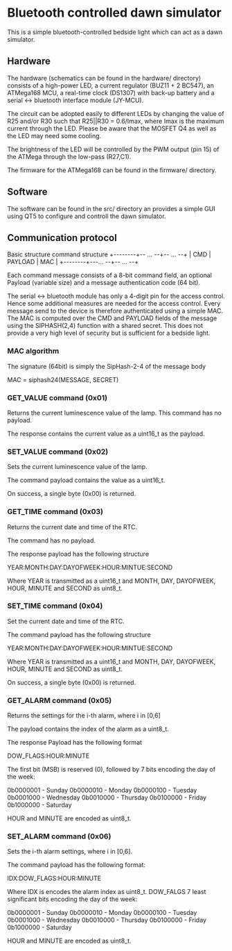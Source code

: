 # Bluetooth controlled dawn simulator

This is a simple bluetooth-controlled bedside light which can act as a dawn simulator.

## Hardware

The hardware (schematics can be found in the hardware/ directory) consists of a high-power LED,
a current regulator (BUZ11 + 2 BC547), an ATMega168 MCU, a real-time clock (DS1307) with
back-up battery and a serial <-> bluetooth interface module (JY-MCU).

The circuit can be adopted easily to different LEDs by changing the value of R25 and/or R30 such
that R25||R30 = 0.6/Imax, where Imax is the maximum current through the LED. Please be aware that
the MOSFET Q4 as well as the LED may need some cooling.

The brightness of the LED will be controlled by the PWM output (pin 15) of the ATMega
through the low-pass (R27,C1).

The firmware for the ATMega168 can be found in the firmware/ directory.


## Software

The software can be found in the src/ directory an provides a simple GUI using QT5 to configure and
controll the dawn simulator.


## Communication protocol

Basic structure command structure
 +--------+-- ... --+-- ... --+
 |  CMD   | PAYLOAD |   MAC   |
 +--------+---... --+-- ... --+

Each command message consists of a 8-bit command field, an optional Payload (variable size)
and a message authentication code (64 bit).

The serial <-> bluetooth module has only a 4-digit pin for the access control. Hence some
additional measures are needed for the access control. Every message send to the device is
therefore authenticated using a simple MAC. The MAC is computed over the CMD and PAYLOAD fields
of the message using the SIPHASH(2,4) function with a shared secret. This does not provide
a very high level of security but is sufficient for a bedside light.


### MAC algorithm

The signature (64bit) is simply the SipHash-2-4 of the message body

  MAC = siphash24(MESSAGE, SECRET)


### GET_VALUE command (0x01)

Returns the current luminescence value of the lamp. This command has no payload.

The response contains the current value as a uint16_t as the payload.


### SET_VALUE command (0x02)

Sets the current luminescence value of the lamp.

The command payload contains the value as a uint16_t.

On success, a single byte (0x00) is returned.


### GET_TIME command (0x03)

Returns the current date and time of the RTC.

The command has no payload.

The response payload has the following structure

YEAR:MONTH:DAY:DAYOFWEEK:HOUR:MINTUE:SECOND

Where YEAR is transmitted as a uint16_t and MONTH, DAY, DAYOFWEEK, HOUR, MINUTE and SECOND as
uint8_t.


### SET_TIME command (0x04)

Set the current date and time of the RTC.

The command payload has the following structure

YEAR:MONTH:DAY:DAYOFWEEK:HOUR:MINTUE:SECOND

Where YEAR is transmitted as a uint16_t and MONTH, DAY, DAYOFWEEK, HOUR, MINUTE and SECOND as
uint8_t.

On success, a single byte (0x00) is returned.


### GET_ALARM command (0x05)

Returns the settings for the i-th alarm, where i in [0,6]

The payload contains the index of the alarm as a uint8_t.

The response Payload has the following format

DOW_FLAGS:HOUR:MINUTE

The first bit (MSB) is reserved (0), followed by 7 bits encoding the day of the week:

0b0000001 - Sunday
0b0000010 - Monday
0b0000100 - Tuesday
0b0001000 - Wednesday
0b0010000 - Thursday
0b0100000 - Friday
0b1000000 - Saturday

HOUR and MINUTE are encoded as uint8_t.


### SET_ALARM command (0x06)

Sets the i-th alarm settings, where i in [0,6].

The command payload has the following format:

IDX:DOW_FLAGS:HOUR:MINUTE

Where IDX is encodes the alarm index as uint8_t. DOW_FALGS 7 least significant bits encoding the day of the week:

0b0000001 - Sunday
0b0000010 - Monday
0b0000100 - Tuesday
0b0001000 - Wednesday
0b0010000 - Thursday
0b0100000 - Friday
0b1000000 - Saturday

HOUR and MINUTE are encoded as uint8_t.
